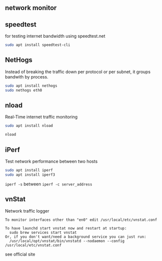 
## network monitor

speedtest
---
for testing internet bandwidth using speedtest.net
```sh
sudo apt install speedtest-cli
```

NetHogs
---
Instead of breaking the traffic down per protocol or per subnet,
it groups bandwith by process.

```sh
sudo apt install nethogs
sudo nethogs eth0
```

nload
---
Real-Time internet traffic monitoring

```sh
sudo apt install nload

nload
```

iPerf
---
Test network performance between two hosts


```sh
sudo apt install iperf
sudo apt install iperf3
```

`iperf -s` between `iperf -c server_address`

vnStat
---
Network traffic logger

```text
To monitor interfaces other than "en0" edit /usr/local/etc/vnstat.conf

To have launchd start vnstat now and restart at startup:
  sudo brew services start vnstat
Or, if you don't want/need a background service you can just run:
  /usr/local/opt/vnstat/bin/vnstatd --nodaemon --config /usr/local/etc/vnstat.conf
```

see official site


